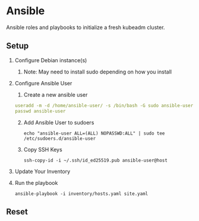# Ansible

Ansible roles and playbooks to initialize a fresh kubeadm cluster.

## Setup

1. Configure Debian instance(s)
   1. Note: May need to install sudo depending on how you install
2. Configure Ansible User
    1. Create a new ansible user

    ```yaml
    useradd -m -d /home/ansible-user/ -s /bin/bash -G sudo ansible-user
    passwd ansible-user
    ```

    2. Add Ansible User to sudoers

        ```shell
        echo "ansible-user ALL=(ALL) NOPASSWD:ALL" | sudo tee /etc/sudoers.d/ansible-user
        ```

    3. Copy SSH Keys

        ```shell
        ssh-copy-id -i ~/.ssh/id_ed25519.pub ansible-user@host
        ```

3. Update Your Inventory
4. Run the playbook

    ```shell
    ansible-playbook -i inventory/hosts.yaml site.yaml
    ```

## Reset


